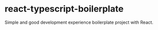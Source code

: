 # react-typescript-boilerplate
Simple and good development experience boilerplate project with React.
